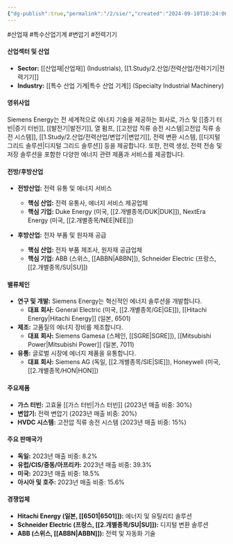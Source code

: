 ```yaml
---
{"dg-publish":true,"permalink":"/2/sie/","created":"2024-09-10T10:24:06.010+09:00","updated":"2025-07-29T21:37:05.184+09:00"}
---
```


#산업재 #특수산업기계 #변압기 #전력기기

#### 산업섹터 및 산업

- **Sector:** [[산업재\|산업재]] (Industrials), [[1.Study/2.산업/전력산업/전력기기\|전력기기]]
- **Industry:** [[특수 산업 기계\|특수 산업 기계]] (Specialty Industrial Machinery)

#### 영위사업

Siemens Energy는 전 세계적으로 에너지 기술을 제공하는 회사로, 가스 및 [[증기 터빈\|증기 터빈]], [[발전기\|발전기]], 열 펌프, [[고전압 직류 송전 시스템\|고전압 직류 송전 시스템]], [[1.Study/2.산업/전력산업/변압기\|변압기]], 전력 변환 시스템, [[디지털 그리드 솔루션\|디지털 그리드 솔루션]] 등을 제공합니다. 또한, 전력 생성, 전력 전송 및 저장 솔루션을 포함한 다양한 에너지 관련 제품과 서비스를 제공합니다.

#### 전방/후방산업

- **전방산업:** 전력 유통 및 에너지 서비스
    - **핵심 산업:** 전력 유통사, 에너지 서비스 제공업체
    - **핵심 기업:** Duke Energy (미국, [[2.개별종목/DUK\|DUK]]), NextEra Energy (미국, [[2.개별종목/NEE\|NEE]])

- **후방산업:** 전자 부품 및 원자재 공급
    - **핵심 산업:** 전자 부품 제조사, 원자재 공급업체
    - **핵심 기업:** ABB (스위스, [[ABBN\|ABBN]]), Schneider Electric (프랑스, [[2.개별종목/SU\|SU]])

#### 밸류체인

- **연구 및 개발:** Siemens Energy는 혁신적인 에너지 솔루션을 개발합니다.
    - **대표 회사:** General Electric (미국, [[2.개별종목/GE\|GE]]), [[Hitachi Energy\|Hitachi Energy]] (일본, 6501)
- **제조:** 고품질의 에너지 장비를 제조합니다.
    - **대표 회사:** Siemens Gamesa (스페인, [[SGRE\|SGRE]]), [[Mitsubishi Power\|Mitsubishi Power]] (일본, 7011)
- **유통:** 글로벌 시장에 에너지 제품을 유통합니다.
    - **대표 회사:** Siemens AG (독일, [[2.개별종목/SIE\|SIE]]), Honeywell (미국, [[2.개별종목/HON\|HON]])

#### 주요제품

- **가스 터빈:** 고효율 [[가스 터빈\|가스 터빈]] (2023년 매출 비중: 30%)
- **변압기:** 전력 변압기 (2023년 매출 비중: 20%)
- **HVDC 시스템:** 고전압 직류 송전 시스템 (2023년 매출 비중: 15%)

#### 주요 판매국가

- **독일:** 2023년 매출 비중: 8.2%
- **유럽/CIS/중동/아프리카:** 2023년 매출 비중: 39.3%
- **미국:** 2023년 매출 비중: 18.5%
- **아시아 및 호주:** 2023년 매출 비중: 15.6%

#### 경쟁업체

- **Hitachi Energy (일본, [[6501\|6501]]):** 에너지 및 유틸리티 솔루션
- **Schneider Electric (프랑스, [[2.개별종목/SU\|SU]]):** 디지털 변환 솔루션
- **ABB (스위스, [[ABBN\|ABBN]]):** 전력 및 자동화 기술